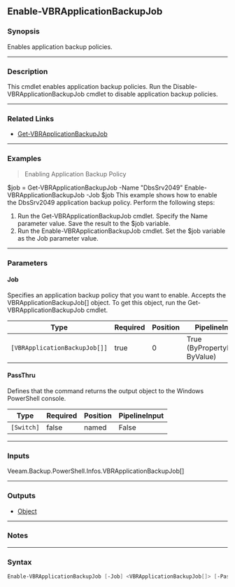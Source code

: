 Enable-VBRApplicationBackupJob
------------------------------

### Synopsis
Enables application backup policies.

---

### Description

This cmdlet enables application backup policies. Run the Disable-VBRApplicationBackupJob cmdlet to disable application backup policies.

---

### Related Links
* [Get-VBRApplicationBackupJob](Get-VBRApplicationBackupJob)

---

### Examples
> Enabling Application Backup Policy

$job = Get-VBRApplicationBackupJob -Name "DbsSrv2049"
Enable-VBRApplicationBackupJob -Job $job
This example shows how to enable the DbsSrv2049 application backup policy. Perform the following steps:
1. Run the Get-VBRApplicationBackupJob cmdlet. Specify the Name parameter value. Save the result to the $job variable.
2. Run the Enable-VBRApplicationBackupJob cmdlet. Set the $job variable as the Job parameter value.

---

### Parameters
#### **Job**
Specifies an application backup policy that you want to enable. Accepts the VBRApplicationBackupJob[] object.  To get this object, run the Get-VBRApplicationBackupJob cmdlet.

|Type                         |Required|Position|PipelineInput                 |
|-----------------------------|--------|--------|------------------------------|
|`[VBRApplicationBackupJob[]]`|true    |0       |True (ByPropertyName, ByValue)|

#### **PassThru**
Defines that the command returns the output object to the Windows PowerShell console.

|Type      |Required|Position|PipelineInput|
|----------|--------|--------|-------------|
|`[Switch]`|false   |named   |False        |

---

### Inputs
Veeam.Backup.PowerShell.Infos.VBRApplicationBackupJob[]

---

### Outputs
* [Object](https://learn.microsoft.com/en-us/dotnet/api/System.Object)

---

### Notes

---

### Syntax
```PowerShell
Enable-VBRApplicationBackupJob [-Job] <VBRApplicationBackupJob[]> [-PassThru] [<CommonParameters>]
```
